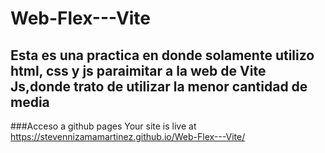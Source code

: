 # Web-Flex---Vite
## Esta es una practica en donde solamente utilizo html, css y js paraimitar a la web de Vite Js,donde trato de utilizar la menor cantidad de media

###Acceso a github pages
Your site is live at https://stevennizamamartinez.github.io/Web-Flex---Vite/
